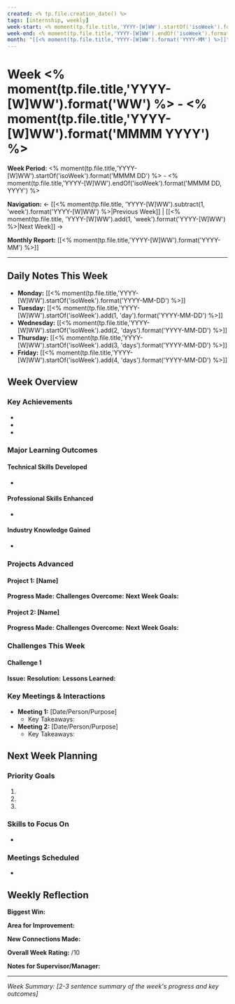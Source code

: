 ```yaml
---
created: <% tp.file.creation_date() %>
tags: [internship, weekly]
week-start: <% moment(tp.file.title,'YYYY-[W]WW').startOf('isoWeek').format('YYYY-MM-DD') %>
week-end: <% moment(tp.file.title,'YYYY-[W]WW').endOf('isoWeek').format('YYYY-MM-DD') %>
month: "[[<% moment(tp.file.title,'YYYY-[W]WW').format('YYYY-MM') %>]]"
---
```


# Week <% moment(tp.file.title,'YYYY-[W]WW').format('WW') %> - <% moment(tp.file.title,'YYYY-[W]WW').format('MMMM YYYY') %>

**Week Period:** <% moment(tp.file.title,'YYYY-[W]WW').startOf('isoWeek').format('MMMM DD') %> - <% moment(tp.file.title,'YYYY-[W]WW').endOf('isoWeek').format('MMMM DD, YYYY') %>

**Navigation:**
← [[<% moment(tp.file.title, 'YYYY-[W]WW').subtract(1, 'week').format('YYYY-[W]WW') %>|Previous Week]] | [[<% moment(tp.file.title, 'YYYY-[W]WW').add(1, 'week').format('YYYY-[W]WW') %>|Next Week]] →

**Monthly Report:** [[<% moment(tp.file.title,'YYYY-[W]WW').format('YYYY-MM') %>]]

---

## Daily Notes This Week
- **Monday:** [[<% moment(tp.file.title,'YYYY-[W]WW').startOf('isoWeek').format('YYYY-MM-DD') %>]]
- **Tuesday:** [[<% moment(tp.file.title,'YYYY-[W]WW').startOf('isoWeek').add(1, 'day').format('YYYY-MM-DD') %>]]
- **Wednesday:** [[<% moment(tp.file.title,'YYYY-[W]WW').startOf('isoWeek').add(2, 'days').format('YYYY-MM-DD') %>]]
- **Thursday:** [[<% moment(tp.file.title,'YYYY-[W]WW').startOf('isoWeek').add(3, 'days').format('YYYY-MM-DD') %>]]
- **Friday:** [[<% moment(tp.file.title,'YYYY-[W]WW').startOf('isoWeek').add(4, 'days').format('YYYY-MM-DD') %>]]

## Week Overview

### Key Achievements
- 
- 
- 

### Major Learning Outcomes
#### Technical Skills Developed
- 

#### Professional Skills Enhanced
- 

#### Industry Knowledge Gained
- 

### Projects Advanced
#### Project 1: [Name]
**Progress Made:** 
**Challenges Overcome:** 
**Next Week Goals:** 

#### Project 2: [Name]
**Progress Made:** 
**Challenges Overcome:** 
**Next Week Goals:** 

### Challenges This Week
#### Challenge 1
**Issue:** 
**Resolution:** 
**Lessons Learned:** 

### Key Meetings & Interactions
- **Meeting 1:** [Date/Person/Purpose]
  - Key Takeaways: 
- **Meeting 2:** [Date/Person/Purpose]
  - Key Takeaways: 

## Next Week Planning

### Priority Goals
1. 
2. 
3. 

### Skills to Focus On
- 

### Meetings Scheduled
- 

## Weekly Reflection

**Biggest Win:** 

**Area for Improvement:** 

**New Connections Made:** 

**Overall Week Rating:** /10

**Notes for Supervisor/Manager:** 

---
*Week Summary: [2-3 sentence summary of the week's progress and key outcomes]*
